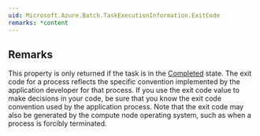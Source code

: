 ```yaml
---  
uid: Microsoft.Azure.Batch.TaskExecutionInformation.ExitCode  
remarks: *content  
---  
```

  
## Remarks  
 This property is only returned if the task is in the [Completed](assetId:///T:Microsoft.Azure.Batch.Common.TaskState?qualifyHint=False&autoUpgrade=True) state. The exit              code for a process reflects the specific convention implemented by the application developer for that process.              If you use the exit code value to make decisions in your code, be sure that you know the exit code convention              used by the application process. Note that the exit code may also be generated by the compute node operating              system, such as when a process is forcibly terminated.